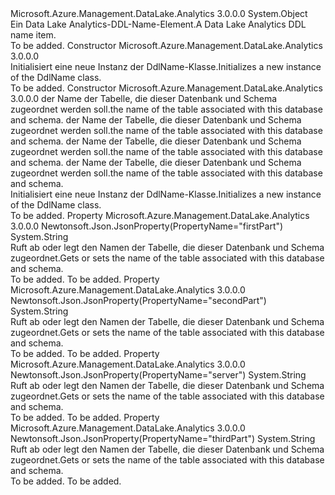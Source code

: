 <Type Name="DdlName" FullName="Microsoft.Azure.Management.DataLake.Analytics.Models.DdlName">
  <TypeSignature Language="C#" Value="public class DdlName" />
  <TypeSignature Language="ILAsm" Value=".class public auto ansi beforefieldinit DdlName extends System.Object" />
  <TypeSignature Language="DocId" Value="T:Microsoft.Azure.Management.DataLake.Analytics.Models.DdlName" />
  <TypeSignature Language="VB.NET" Value="Public Class DdlName" />
  <TypeSignature Language="F#" Value="type DdlName = class" />
  <AssemblyInfo>
    <AssemblyName>Microsoft.Azure.Management.DataLake.Analytics</AssemblyName>
    <AssemblyVersion>3.0.0.0</AssemblyVersion>
  </AssemblyInfo>
  <Base>
    <BaseTypeName>System.Object</BaseTypeName>
  </Base>
  <Interfaces />
  <Docs>
    <summary>
            <span data-ttu-id="28c7d-101">Ein Data Lake Analytics-DDL-Name-Element.</span><span class="sxs-lookup"><span data-stu-id="28c7d-101">A Data Lake Analytics DDL name item.</span></span>
            </summary>
    <remarks>To be added.</remarks>
  </Docs>
  <Members>
    <Member MemberName=".ctor">
      <MemberSignature Language="C#" Value="public DdlName ();" />
      <MemberSignature Language="ILAsm" Value=".method public hidebysig specialname rtspecialname instance void .ctor() cil managed" />
      <MemberSignature Language="DocId" Value="M:Microsoft.Azure.Management.DataLake.Analytics.Models.DdlName.#ctor" />
      <MemberSignature Language="VB.NET" Value="Public Sub New ()" />
      <MemberType>Constructor</MemberType>
      <AssemblyInfo>
        <AssemblyName>Microsoft.Azure.Management.DataLake.Analytics</AssemblyName>
        <AssemblyVersion>3.0.0.0</AssemblyVersion>
      </AssemblyInfo>
      <Parameters />
      <Docs>
        <summary>
            <span data-ttu-id="28c7d-102">Initialisiert eine neue Instanz der DdlName-Klasse.</span><span class="sxs-lookup"><span data-stu-id="28c7d-102">Initializes a new instance of the DdlName class.</span></span>
            </summary>
        <remarks>To be added.</remarks>
      </Docs>
    </Member>
    <Member MemberName=".ctor">
      <MemberSignature Language="C#" Value="public DdlName (string firstPart = null, string secondPart = null, string thirdPart = null, string server = null);" />
      <MemberSignature Language="ILAsm" Value=".method public hidebysig specialname rtspecialname instance void .ctor(string firstPart, string secondPart, string thirdPart, string server) cil managed" />
      <MemberSignature Language="DocId" Value="M:Microsoft.Azure.Management.DataLake.Analytics.Models.DdlName.#ctor(System.String,System.String,System.String,System.String)" />
      <MemberSignature Language="VB.NET" Value="Public Sub New (Optional firstPart As String = null, Optional secondPart As String = null, Optional thirdPart As String = null, Optional server As String = null)" />
      <MemberSignature Language="F#" Value="new Microsoft.Azure.Management.DataLake.Analytics.Models.DdlName : string * string * string * string -&gt; Microsoft.Azure.Management.DataLake.Analytics.Models.DdlName" Usage="new Microsoft.Azure.Management.DataLake.Analytics.Models.DdlName (firstPart, secondPart, thirdPart, server)" />
      <MemberType>Constructor</MemberType>
      <AssemblyInfo>
        <AssemblyName>Microsoft.Azure.Management.DataLake.Analytics</AssemblyName>
        <AssemblyVersion>3.0.0.0</AssemblyVersion>
      </AssemblyInfo>
      <Parameters>
        <Parameter Name="firstPart" Type="System.String" />
        <Parameter Name="secondPart" Type="System.String" />
        <Parameter Name="thirdPart" Type="System.String" />
        <Parameter Name="server" Type="System.String" />
      </Parameters>
      <Docs>
        <param name="firstPart"><span data-ttu-id="28c7d-103">der Name der Tabelle, die dieser Datenbank und Schema zugeordnet werden soll.</span><span class="sxs-lookup"><span data-stu-id="28c7d-103">the name of the table associated with this database and schema.</span></span></param>
        <param name="secondPart"><span data-ttu-id="28c7d-104">der Name der Tabelle, die dieser Datenbank und Schema zugeordnet werden soll.</span><span class="sxs-lookup"><span data-stu-id="28c7d-104">the name of the table associated with this database and schema.</span></span></param>
        <param name="thirdPart"><span data-ttu-id="28c7d-105">der Name der Tabelle, die dieser Datenbank und Schema zugeordnet werden soll.</span><span class="sxs-lookup"><span data-stu-id="28c7d-105">the name of the table associated with this database and schema.</span></span></param>
        <param name="server"><span data-ttu-id="28c7d-106">der Name der Tabelle, die dieser Datenbank und Schema zugeordnet werden soll.</span><span class="sxs-lookup"><span data-stu-id="28c7d-106">the name of the table associated with this database and schema.</span></span></param>
        <summary>
            <span data-ttu-id="28c7d-107">Initialisiert eine neue Instanz der DdlName-Klasse.</span><span class="sxs-lookup"><span data-stu-id="28c7d-107">Initializes a new instance of the DdlName class.</span></span>
            </summary>
        <remarks>To be added.</remarks>
      </Docs>
    </Member>
    <Member MemberName="FirstPart">
      <MemberSignature Language="C#" Value="public string FirstPart { get; set; }" />
      <MemberSignature Language="ILAsm" Value=".property instance string FirstPart" />
      <MemberSignature Language="DocId" Value="P:Microsoft.Azure.Management.DataLake.Analytics.Models.DdlName.FirstPart" />
      <MemberSignature Language="VB.NET" Value="Public Property FirstPart As String" />
      <MemberSignature Language="F#" Value="member this.FirstPart : string with get, set" Usage="Microsoft.Azure.Management.DataLake.Analytics.Models.DdlName.FirstPart" />
      <MemberType>Property</MemberType>
      <AssemblyInfo>
        <AssemblyName>Microsoft.Azure.Management.DataLake.Analytics</AssemblyName>
        <AssemblyVersion>3.0.0.0</AssemblyVersion>
      </AssemblyInfo>
      <Attributes>
        <Attribute>
          <AttributeName>Newtonsoft.Json.JsonProperty(PropertyName="firstPart")</AttributeName>
        </Attribute>
      </Attributes>
      <ReturnValue>
        <ReturnType>System.String</ReturnType>
      </ReturnValue>
      <Docs>
        <summary>
            <span data-ttu-id="28c7d-108">Ruft ab oder legt den Namen der Tabelle, die dieser Datenbank und Schema zugeordnet.</span><span class="sxs-lookup"><span data-stu-id="28c7d-108">Gets or sets the name of the table associated with this database and schema.</span></span>
            </summary>
        <value>To be added.</value>
        <remarks>To be added.</remarks>
      </Docs>
    </Member>
    <Member MemberName="SecondPart">
      <MemberSignature Language="C#" Value="public string SecondPart { get; set; }" />
      <MemberSignature Language="ILAsm" Value=".property instance string SecondPart" />
      <MemberSignature Language="DocId" Value="P:Microsoft.Azure.Management.DataLake.Analytics.Models.DdlName.SecondPart" />
      <MemberSignature Language="VB.NET" Value="Public Property SecondPart As String" />
      <MemberSignature Language="F#" Value="member this.SecondPart : string with get, set" Usage="Microsoft.Azure.Management.DataLake.Analytics.Models.DdlName.SecondPart" />
      <MemberType>Property</MemberType>
      <AssemblyInfo>
        <AssemblyName>Microsoft.Azure.Management.DataLake.Analytics</AssemblyName>
        <AssemblyVersion>3.0.0.0</AssemblyVersion>
      </AssemblyInfo>
      <Attributes>
        <Attribute>
          <AttributeName>Newtonsoft.Json.JsonProperty(PropertyName="secondPart")</AttributeName>
        </Attribute>
      </Attributes>
      <ReturnValue>
        <ReturnType>System.String</ReturnType>
      </ReturnValue>
      <Docs>
        <summary>
            <span data-ttu-id="28c7d-109">Ruft ab oder legt den Namen der Tabelle, die dieser Datenbank und Schema zugeordnet.</span><span class="sxs-lookup"><span data-stu-id="28c7d-109">Gets or sets the name of the table associated with this database and schema.</span></span>
            </summary>
        <value>To be added.</value>
        <remarks>To be added.</remarks>
      </Docs>
    </Member>
    <Member MemberName="Server">
      <MemberSignature Language="C#" Value="public string Server { get; set; }" />
      <MemberSignature Language="ILAsm" Value=".property instance string Server" />
      <MemberSignature Language="DocId" Value="P:Microsoft.Azure.Management.DataLake.Analytics.Models.DdlName.Server" />
      <MemberSignature Language="VB.NET" Value="Public Property Server As String" />
      <MemberSignature Language="F#" Value="member this.Server : string with get, set" Usage="Microsoft.Azure.Management.DataLake.Analytics.Models.DdlName.Server" />
      <MemberType>Property</MemberType>
      <AssemblyInfo>
        <AssemblyName>Microsoft.Azure.Management.DataLake.Analytics</AssemblyName>
        <AssemblyVersion>3.0.0.0</AssemblyVersion>
      </AssemblyInfo>
      <Attributes>
        <Attribute>
          <AttributeName>Newtonsoft.Json.JsonProperty(PropertyName="server")</AttributeName>
        </Attribute>
      </Attributes>
      <ReturnValue>
        <ReturnType>System.String</ReturnType>
      </ReturnValue>
      <Docs>
        <summary>
            <span data-ttu-id="28c7d-110">Ruft ab oder legt den Namen der Tabelle, die dieser Datenbank und Schema zugeordnet.</span><span class="sxs-lookup"><span data-stu-id="28c7d-110">Gets or sets the name of the table associated with this database and schema.</span></span>
            </summary>
        <value>To be added.</value>
        <remarks>To be added.</remarks>
      </Docs>
    </Member>
    <Member MemberName="ThirdPart">
      <MemberSignature Language="C#" Value="public string ThirdPart { get; set; }" />
      <MemberSignature Language="ILAsm" Value=".property instance string ThirdPart" />
      <MemberSignature Language="DocId" Value="P:Microsoft.Azure.Management.DataLake.Analytics.Models.DdlName.ThirdPart" />
      <MemberSignature Language="VB.NET" Value="Public Property ThirdPart As String" />
      <MemberSignature Language="F#" Value="member this.ThirdPart : string with get, set" Usage="Microsoft.Azure.Management.DataLake.Analytics.Models.DdlName.ThirdPart" />
      <MemberType>Property</MemberType>
      <AssemblyInfo>
        <AssemblyName>Microsoft.Azure.Management.DataLake.Analytics</AssemblyName>
        <AssemblyVersion>3.0.0.0</AssemblyVersion>
      </AssemblyInfo>
      <Attributes>
        <Attribute>
          <AttributeName>Newtonsoft.Json.JsonProperty(PropertyName="thirdPart")</AttributeName>
        </Attribute>
      </Attributes>
      <ReturnValue>
        <ReturnType>System.String</ReturnType>
      </ReturnValue>
      <Docs>
        <summary>
            <span data-ttu-id="28c7d-111">Ruft ab oder legt den Namen der Tabelle, die dieser Datenbank und Schema zugeordnet.</span><span class="sxs-lookup"><span data-stu-id="28c7d-111">Gets or sets the name of the table associated with this database and schema.</span></span>
            </summary>
        <value>To be added.</value>
        <remarks>To be added.</remarks>
      </Docs>
    </Member>
  </Members>
</Type>
